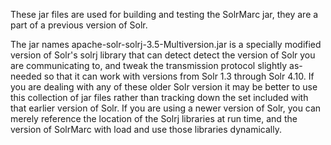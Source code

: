 These jar files are used for building and testing the SolrMarc jar, they are a part of a previous version of Solr.

The jar names apache-solr-solrj-3.5-Multiversion.jar is a specially modified version of Solr's solrj library that can detect
detect the version of Solr you are communicating to, and tweak the transmission protocol slightly as-needed so that it 
can work with versions from Solr 1.3 through Solr 4.10.   If you are dealing with any of these older Solr version it may
be better to use this collection of jar files rather than tracking down the set included with that earlier version of Solr.
If you are using a newer version of Solr, you can merely reference the location of the Solrj libraries at run time, and 
the version of SolrMarc with load and use those libraries dynamically.
